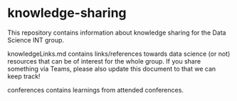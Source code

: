 # knowledge-sharing

This repository contains information about knowledge sharing for the Data Science INT group.

knowledgeLinks.md contains links/references towards data science (or not) resources that can be of interest for the whole group. If you share something via Teams, please also update this document to that we can keep track!

conferences contains learnings from attended conferences.
